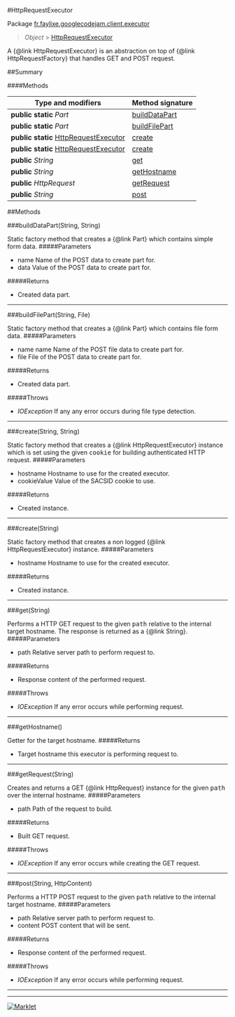#HttpRequestExecutor

Package [fr.faylixe.googlecodejam.client.executor](README.md)<br>
> *Object* > [HttpRequestExecutor](HttpRequestExecutor.md)

<p>A {@link HttpRequestExecutor} is an abstraction
 on top of {@link HttpRequestFactory} that handles
 GET and POST request.</p>

##Summary

####Methods

Type and modifiers | Method signature
 --- | --- 
**public static** *Part* | [buildDataPart](#builddatapartstring-string)
**public static** *Part* | [buildFilePart](#buildfilepartstring-file)
**public static** [HttpRequestExecutor](HttpRequestExecutor.md) | [create](#createstring-string)
**public static** [HttpRequestExecutor](HttpRequestExecutor.md) | [create](#createstring)
**public** *String* | [get](#getstring)
**public** *String* | [getHostname](#gethostname)
**public** *HttpRequest* | [getRequest](#getrequeststring)
**public** *String* | [post](#poststring-httpcontent)


##Methods

###buildDataPart(String, String)


Static factory method that creates a {@link Part} which contains
 simple form data.
#####Parameters


* name Name of the POST data to create part for.
* data Value of the POST data to create part for.

#####Returns


* Created data part.

---
###buildFilePart(String, File)


Static factory method that creates a {@link Part} which contains
 file form data.
#####Parameters


* name name Name of the POST file data to create part for.
* file File of the POST data to create part for.

#####Returns


* Created data part.

#####Throws

* *IOException* If any any error occurs during file type detection.

---
###create(String, String)


Static factory method that creates a {@link HttpRequestExecutor} instance
 which is set using the given <tt>cookie</tt> for building authenticated
 HTTP request.
#####Parameters


* hostname Hostname to use for the created executor.
* cookieValue Value of the SACSID cookie to use.

#####Returns


* Created instance.

---
###create(String)


Static factory method that creates a non logged
 {@link HttpRequestExecutor} instance.
#####Parameters


* hostname Hostname to use for the created executor.

#####Returns


* Created instance.

---
###get(String)


Performs a HTTP GET request to the given <tt>path</tt>
 relative to the internal target hostname. The response
 is returned as a {@link String}.
#####Parameters


* path Relative server path to perform request to.

#####Returns


* Response content of the performed request.

#####Throws

* *IOException* If any error occurs while performing request.

---
###getHostname()


Getter for the target hostname.
#####Returns


* Target hostname this executor is performing request to.

---
###getRequest(String)


Creates and returns a GET {@link HttpRequest} instance
 for the given <tt>path</tt> over the internal hostname.
#####Parameters


* path Path of the request to build.

#####Returns


* Built GET request.

#####Throws

* *IOException* If any error occurs while creating the GET request.

---
###post(String, HttpContent)


Performs a HTTP POST request to the given <tt>path</tt>
 relative to the internal target hostname.
#####Parameters


* path Relative server path to perform request to.
* content POST content that will be sent.

#####Returns


* Response content of the performed request.

#####Throws

* *IOException* If any error occurs while performing request.

---
---
[![Marklet](https://img.shields.io/badge/Generated%20by-Marklet-green.svg)](https://github.com/Faylixe/marklet)